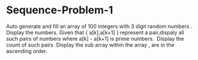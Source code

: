 # Sequence-Problem-1
Auto generate and fill an array of 100 integers with 3 digit random numbers . Display the numbers. Given that { a[k],a[k+1] } represent a pair,dispaly all such pairs of numbers where a[k] - a[k+1] is prime numbers.  Display the count of such pairs  Display the sub array within the array , are in the ascending order.
